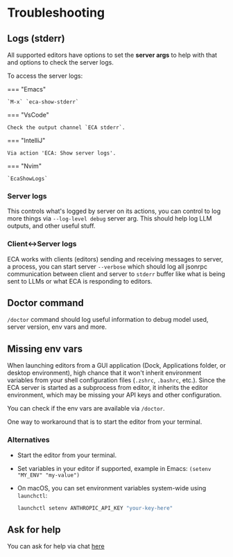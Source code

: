 # Troubleshooting

## Logs (stderr)

All supported editors have options to set the __server args__ to help with that and options to check the server logs.

To access the server logs:

=== "Emacs"

    `M-x` `eca-show-stderr`
    
=== "VsCode"

    Check the output channel `ECA stderr`.
   
=== "IntelliJ"

    Via action 'ECA: Show server logs'.
    
=== "Nvim"

    `EcaShowLogs` 

### Server logs

This controls what's logged by server on its actions, you can control to log more things via `--log-level debug` server arg.
This should help log LLM outputs, and other useful stuff.

### Client<->Server logs

ECA works with clients (editors) sending and receiving messages to server, a process, you can start server `--verbose` which should log all jsonrpc communication between client and server to `stderr` buffer like what is being sent to LLMs or what ECA is responding to editors. 

## Doctor command

`/doctor` command should log useful information to debug model used, server version, env vars and more.

## Missing env vars

When launching editors from a GUI application (Dock, Applications folder, or desktop environment), high chance that it won't inherit environment variables from your shell configuration files (`.zshrc`, `.bashrc`, etc.). Since the ECA server is started as a subprocess from editor, it inherits the editor environment, which may be missing your API keys and other configuration.

You can check if the env vars are available via `/doctor`.

One way to workaround that is to start the editor from your terminal.

### Alternatives

- Start the editor from your terminal.

- Set variables in your editor if supported, example in Emacs: `(setenv "MY_ENV" "my-value")`

- On macOS, you can set environment variables system-wide using `launchctl`:

   ```bash
   launchctl setenv ANTHROPIC_API_KEY "your-key-here"
   ```

## Ask for help

You can ask for help via chat [here](https://clojurians.slack.com/archives/C093426FPUG)
